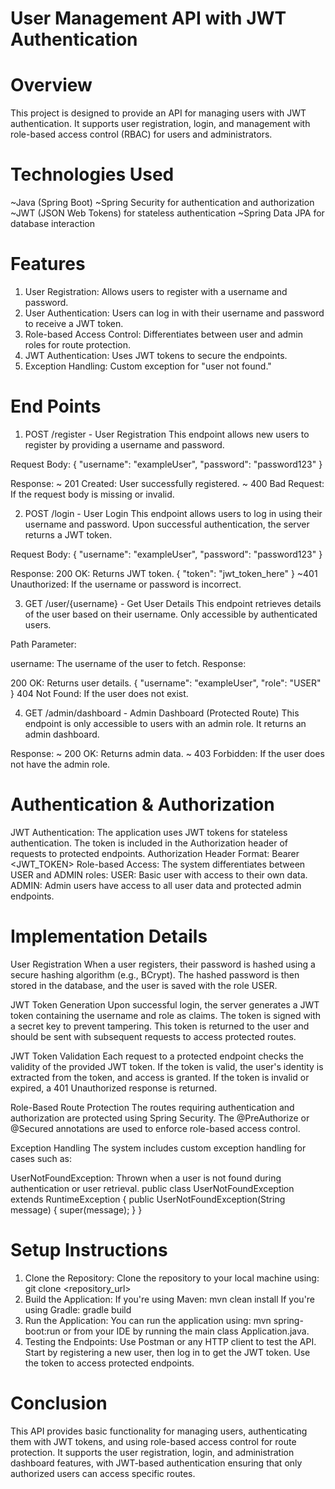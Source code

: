 # User Management API with JWT Authentication

# Overview

This project is designed to provide an API for managing users with JWT authentication. It supports user registration, login, and management with role-based access control (RBAC) for users and administrators.

# Technologies Used

~Java (Spring Boot)
~Spring Security for authentication and authorization
~JWT (JSON Web Tokens) for stateless authentication
~Spring Data JPA for database interaction

# Features

1. User Registration: Allows users to register with a username and password.
2. User Authentication: Users can log in with their username and password to receive a JWT token.
3. Role-based Access Control: Differentiates between user and admin roles for route protection.
4. JWT Authentication: Uses JWT tokens to secure the endpoints.
5. Exception Handling: Custom exception for "user not found."

# End Points

1. POST /register - User Registration
This endpoint allows new users to register by providing a username and password.

Request Body:
{
  "username": "exampleUser",
  "password": "password123"
}

Response:
~ 201 Created: User successfully registered.
~ 400 Bad Request: If the request body is missing or invalid.

2. POST /login - User Login
This endpoint allows users to log in using their username and password. Upon successful authentication, the server returns a JWT token.

Request Body:
{
  "username": "exampleUser",
  "password": "password123"
}

Response:
200 OK: Returns JWT token.
{
  "token": "jwt_token_here"
}
~401 Unauthorized: If the username or password is incorrect.

3. GET /user/{username} - Get User Details
This endpoint retrieves details of the user based on their username. Only accessible by authenticated users.

Path Parameter:

username: The username of the user to fetch.
Response:

200 OK: Returns user details.
{
  "username": "exampleUser",
  "role": "USER"
}
404 Not Found: If the user does not exist.

4. GET /admin/dashboard - Admin Dashboard (Protected Route)
This endpoint is only accessible to users with an admin role. It returns an admin dashboard.

Response:
~ 200 OK: Returns admin data.
~ 403 Forbidden: If the user does not have the admin role.

# Authentication & Authorization

JWT Authentication: The application uses JWT tokens for stateless authentication. The token is included in the Authorization header of requests to protected endpoints.
Authorization Header Format: Bearer <JWT_TOKEN>
Role-based Access: The system differentiates between USER and ADMIN roles:
USER: Basic user with access to their own data.
ADMIN: Admin users have access to all user data and protected admin endpoints.

# Implementation Details

User Registration
When a user registers, their password is hashed using a secure hashing algorithm (e.g., BCrypt). The hashed password is then stored in the database, and the user is saved with the role USER.

JWT Token Generation
Upon successful login, the server generates a JWT token containing the username and role as claims. The token is signed with a secret key to prevent tampering. This token is returned to the user and should be sent with subsequent requests to access protected routes.

JWT Token Validation
Each request to a protected endpoint checks the validity of the provided JWT token. If the token is valid, the user's identity is extracted from the token, and access is granted. If the token is invalid or expired, a 401 Unauthorized response is returned.

Role-Based Route Protection
The routes requiring authentication and authorization are protected using Spring Security. The @PreAuthorize or @Secured annotations are used to enforce role-based access control.

Exception Handling
The system includes custom exception handling for cases such as:

UserNotFoundException: Thrown when a user is not found during authentication or user retrieval.
public class UserNotFoundException extends RuntimeException {
    public UserNotFoundException(String message) {
        super(message);
    }
}

# Setup Instructions

1. Clone the Repository: Clone the repository to your local machine using:
git clone <repository_url>
2. Build the Application:
If you're using Maven:
mvn clean install
If you're using Gradle:
gradle build
3. Run the Application: You can run the application using:
mvn spring-boot:run
or from your IDE by running the main class Application.java.
4. Testing the Endpoints: Use Postman or any HTTP client to test the API. Start by registering a new user, then log in to get the JWT token. Use the token to access protected endpoints.
 
# Conclusion

This API provides basic functionality for managing users, authenticating them with JWT tokens, and using role-based access control for route protection. It supports the user registration, login, and administration dashboard features, with JWT-based authentication ensuring that only authorized users can access specific routes.
